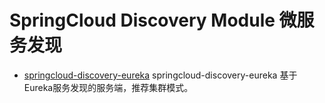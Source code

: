 SpringCloud Discovery Module 微服务发现
=================================



* [springcloud-discovery-eureka](https://github.com/cjp1016/springcloud-examples/tree/master/springcloud-discovery-module/springcloud-discovery-eureka) springcloud-discovery-eureka 基于Eureka服务发现的服务端，推荐集群模式。

